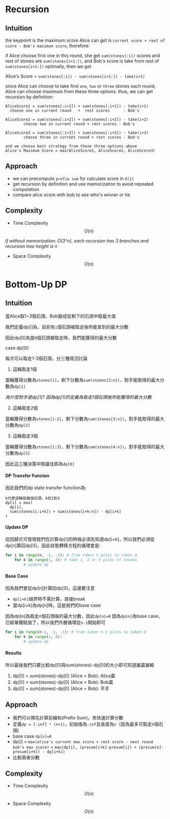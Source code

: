 # Recursion

## Intuition

the keypoint is the maximum score Alice can get is `current score + rest of score - Bob's maximum score`, therefore:

if Alice choose first one in this round, she get `sum(stones[:i])` scores and rest of stones are `sum(stones[i+1:])`, and Bob's score is take from rest of `sum(stones[i+1:])` optimally, then we get

Alice's Score = `sum(stones[:i]) - sum(stones[i+1:]) - take(i+1)`

since Alice can choose to take first `one`, `two` or `three` stones each round, Alice can choose maximum from these three options.
thus, we can get recursion by definition:

```
AliceScore1 = sum(stones[:i+1]) + sum(stones[:i+1]) - take(i+1)
  choose one in current round   +  rest scores      - Bob's

AliceScore2 = sum(stones[:i+2]) + sum(stones[:i+2]) - take(i+2)
        choose two in current round + rest scores - Bob's

AliceScore3 = sum(stones[:i+3]) + sum(stones[:i+3]) - take(i+3)
        choose three in current round + rest scores - Bob's

and we choose best strategy from these three options above
Alice's Maximum Score = max(AliceScore1, AliceScore2, AliceScore3)
```

## Approach

- we can precompute `prefix sum` for calculate score in `O(1)`
- get recursion by definition and use memorization to avoid repeated computation
- compare alice score with bob to see who's winner or tie

## Complexity

- Time Complexity
$$O(n)$$

*if without memorization: O(3^n), each recursion has 3 branches and recursion tree height is n*

- Space Complexity
$$O(n)$$

# Bottom-Up DP

## Intuition

當Alice取1~3個石頭，Bob變成從剩下的石頭中取最大值

我們定義dp[i]為，目前有`i`個石頭被取走後所能拿到的最大分數

因此dp[0]為當`0`個石頭被取走時，我們能獲得的最大分數

case dp[0]:

每次可以取走1-3個石頭，分三種情況討論
1. 這輪取走1個

當輪獲得分數為`stones[1]`，剩下分數為`sum(stones[2:n])`，對手能取得的最大分數為`dp[1]`

*為什麼對手是dp[1]? 因為dp[1]的定義為取走1個石頭後所能獲得的最大分數*

2. 這輪取走2個

當輪獲得分數為`stones[1:2]`，剩下分數為`sum(stones[3:n])`，對手能取得的最大分數為`dp[2]`

3. 這輪取走3個

當輪獲得分數為`stones[1:3]`，剩下分數為`sum(stones[4:n])`，對手能取得的最大分數為`dp[3]`

因此這三種決策中取最佳即為`dp[0]`

#### DP Transfer Funcion

因此我們的dp state transfer function為:

```
k代表這輪取幾個石頭，k從1到3
dp[i] = max(
  dp[i],
  sum(stones[i:i+k]) + sum(stones[i+k:n]) - dp[i+k]
)
```

#### Update DP

從回歸式可發現我們在計算dp[i]的時候必須先知道dp[i+k]，所以我們必須從dp[n]算回dp[0]，因此狀態轉移方程的循環會是:
```python
for i in range(n, -1, -1): # from taken n piles to taken 0
    for k in range(1, 4): # take 1, 2 or 3 piles of stones
        # update dp
```

#### Base Case

因為我們會從dp[n]計算回dp[0]，這邊要注意
- `dp[i+k]`越界時不需計算，直接break
- 當dp[i+k]為dp[n]時，這是我們的base case

因為dp[n]為取走n個石頭後的最大分數，因此`dp[n]=0`
因為`dp[n]`為base case，已經單獨賦值了，所以我們外層循環從`n-1`開始即可

```python
for i in range(n-1, -1, -1): # from taken n-1 piles to taken 0
    for k in range(1, 4):
        # update dp
```

#### Results

所以最後我們只要比較dp[0]與sum(stones)-dp[0]的大小即可知道誰贏誰輸
1. dp[0] > sum(stones)-dp[0] (Alice > Bob): Alice贏
2. dp[0] < sum(stones)-dp[0] (Alice < Bob): Bob贏
3. dp[0] = sum(stones)-dp[0] (Alice = Bob): 平手

## Approach

- 我們可以預先計算前綴和(Prefix Sum)，來快速計算分數
- 定義`dp = [-inf] * (n+1)`，初始值為`-inf`且長度為`n`（因為最多可取走n個石頭)
- base case `dp[n]=0`
- dp[i] = `max(alice's current max score + rest score - next round bob's max score)` = `max(dp[i], (presum[i+k]-presum[i]) + (presum[n]-presum[i+k]) - dp[i+k])`
- 比較兩者分數

## Complexity

- Time Complexity
$$O(n)$$

- Space Complexity
$$O(n)$$